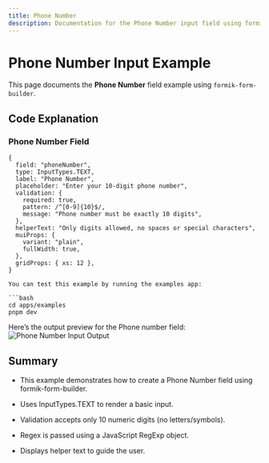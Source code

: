 ```yaml
---
title: Phone Number 
description: Documentation for the Phone Number input field using formik-form-builder
---
```


# Phone Number Input Example

This page documents the **Phone Number** field example using `formik-form-builder`.

## Code Explanation

### Phone Number Field

```tsx
{
  field: "phoneNumber",
  type: InputTypes.TEXT,
  label: "Phone Number",
  placeholder: "Enter your 10-digit phone number",
  validation: {
    required: true,
    pattern: /^[0-9]{10}$/,
    message: "Phone number must be exactly 10 digits",
  },
  helperText: "Only digits allowed, no spaces or special characters",
  muiProps: {
    variant: "plain",
    fullWidth: true,
  },
  gridProps: { xs: 12 },
}

You can test this example by running the examples app:

```bash
cd apps/examples
pnpm dev

```

Here’s the output preview for the Phone number field:
![Phone Number Input Output](/img/phone-output.jpg)


## Summary
- This example demonstrates how to create a Phone Number field using formik-form-builder.

 - Uses InputTypes.TEXT to render a basic input.

- Validation accepts only 10 numeric digits (no letters/symbols).

- Regex is passed using a JavaScript RegExp object.

- Displays helper text to guide the user.



